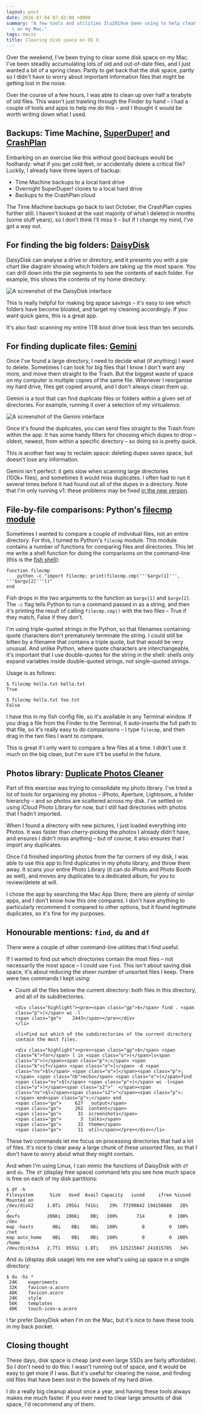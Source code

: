 ```yaml
---
layout: post
date: 2016-07-04 07:42:00 +0000
summary: "A few tools and utilities I\u2019ve been using to help clear disk space\
  \ on my Mac."
tags: macos
title: Clearing disk space on OS X
---
```


Over the weekend, I've been trying to clear some disk space on my Mac.
I've been steadily accumulating lots of old and out-of-date files, and I just wanted a bit of a spring clean.
Partly to get back that the disk space, partly so I didn't have to worry about important information files that might be getting lost in the noise.

Over the course of a few hours, I was able to clean up over half a terabyte of old files.
This wasn't just trawling through the Finder by hand &ndash; I had a couple of tools and apps to help me do this &ndash; and I thought it would be worth writing down what I used.

## Backups: Time Machine, [SuperDuper!](http://www.shirt-pocket.com/SuperDuper/SuperDuperDescription.html) and [CrashPlan](https://www.crashplan.com/en-us/)

Embarking on an exercise like this without good backups would be foolhardy: what if you get cold feet, or accidentally delete a critical file?
Luckily, I already have three layers of backup:

*   Time Machine backups to a local hard drive
*   Overnight SuperDuper! clones to a local hard drive
*   Backups to the CrashPlan cloud

The Time Machine backups go back to last October, the CrashPlan copies further still.
I haven't looked at the vast majority of what I deleted in months (some stuff years), so I don't think I'll miss it &ndash; but if I change my mind, I've got a way out.

## For finding the big folders: [DaisyDisk](https://daisydiskapp.com/)

DaisyDisk can analyse a drive or directory, and it presents you with a pie chart like diagram showing which folders are taking up the most space.
You can drill down into the pie segments to see the contents of each folder.
For example, this shows the contents of my home directory:

![A screenshot of the DaisyDisk interface](/images/2016/daisydisk_screenshot.png)

This is really helpful for making big space savings – it's easy to see which folders have become bloated, and target my cleaning accordingly.
If you want quick gains, this is a great app.

It's also fast: scanning my entire 1TB boot drive took less than ten&nbsp;seconds.

## For finding duplicate files: [Gemini](http://macpaw.com/gemini)

Once I've found a large directory, I need to decide what (if anything) I want to delete.
Sometimes I can look for big files that I know I don't want any more, and move them straight to the Trash.
But the biggest waste of space on my computer is multiple copies of the same file.
Whenever I reorganise my hard drive, files get copied around, and I don't always clean them up.

Gemini is a tool that can find duplicate files or folders within a given set of directories.
For example, running it over a selection of my virtualenvs:

![A screenshot of the Gemini interface](/images/2016/gemini_screenshot.png)

Once it's found the duplicates, you can send files straight to the Trash from within the app.
It has some handy filters for choosing which dupes to drop – oldest, newest, from within a specific directory – so doing so is pretty quick.

This is another fast way to reclaim space: deleting dupes saves space, but doesn't lose any information.

Gemini isn't perfect: it gets slow when scanning large directories (100k+&nbsp;files), and sometimes it would miss duplicates.
I often had to run it several times before it had found out all of the dupes in a directory.
Note that I'm only running v1: these problems may be fixed [in the new version](http://blog.macpaw.com/post/144144304448/gemini-2-like-gemini-only-smarter).

## File-by-file comparisons: Python's [filecmp module](https://docs.python.org/3.5/library/filecmp.html)

Sometimes I wanted to compare a couple of individual files, not an entire directory.
For this, I turned to Python's `filecmp` module.
This module contains a number of functions for comparing files and directories.
This let me write a shell function for doing the comparisons on the command-line (this is the [fish shell](https://fishshell.com)):

```fish
function filecmp
    python -c "import filecmp; print(filecmp.cmp('''$argv[1]''', '''$argv[2]'''))"
end
```

Fish drops in the two arguments to the function as `$argv[1]` and `$argv[2]`.
The `-c` flag tells Python to run a command passed in as a string, and then it's printing the result of calling `filecmp.cmp()` with the two files &ndash; True if they match, False if they don't.

I'm using triple-quoted strings in the Python, so that filenames containing quote characters don't prematurely terminate the string.
I could still be bitten by a filename that contains a triple quote, but that would be very unusual.
And unlike Python, where quote characters are interchangeable, it's important that I use double-quotes for the string in the shell: shells only expand variables inside double-quoted strings, not single-quoted strings.

Usage is as follows:

```console
$ filecmp hello.txt hello.txt
True

$ filecmp hello.txt foo.txt
False
```

I have this in my fish config file, so it's available in any Terminal window.
If you drag a file from the Finder to the Terminal, it auto-inserts the full path to that file, so it's really easy to do comparisons &ndash; I type `filecmp`, and then drag in the two files I want to compare.

This is great if I only want to compare a few files at a time.
I didn't use it much on the big clean, but I'm sure it'll be useful in the future.

## Photos library: [Duplicate Photos Cleaner](http://pocketbitsllc.com)

Part of this exercise was trying to consolidate my photo library.
I've tried a lot of tools for organising my photos &ndash; iPhoto, Aperture, Lightroom, a folder hierarchy &ndash; and so photos are scattered across my disk.
I've settled on using iCloud Photo Library for now, but I still had directories with photos that I hadn't imported.

When I found a directory with new pictures, I just loaded everything into Photos.
It was faster than cherry-picking the photos I already didn't have, and ensures I didn't miss anything &ndash; but of course, it also ensures that I import any duplicates.

Once I'd finished importing photos from the far corners of my disk, I was able to use this app to find duplicates in my photo library, and throw them away.
It scans your entire Photo Library (it can do iPhoto and Photo Booth as well), and moves any duplicates to a dedicated album, for you to review/delete at will.

I chose the app by searching the Mac App Store; there are plenty of similar apps, and I don't know how this one compares.
I don't have anything to particularly recommend it compared to other options, but it found legitimate duplicates, so it's fine for my purposes.

## Honourable mentions: `find`, `du` and `df`

There were a couple of other command-line utilities that I find useful.

If I wanted to find out which directories contain the most files &ndash; not necessarily the most space &ndash; I could use `find`.
This isn't about saving disk space, it's about reducing the sheer number of unsorted files I keep.
There were two commands I kept using:

<ul>
    <li>Count all the files below the current directory: both files in this directory, and all of its subdirectories.

    <div class="highlight"><pre><span class="gp">$</span> find . <span class="p">|</span> wc -l
    <span class="go">    2443</span></pre></div>
    </li>

    <li>Find out which of the subdirectories of the current directory contain the most files.

    <div class="highlight"><pre><span class="gp">$</span> <span class="k">for</span> l in <span class="o">(</span>ls<span class="o">)</span><span class="p">;</span> <span class="k">if</span> <span class="o">[</span> -d <span class="nv">$l</span> <span class="o">]</span><span class="p">;</span> <span class="nb">echo</span> <span class="o">(</span>find <span class="nv">$l</span> <span class="p">|</span> wc -l<span class="o">)</span><span class="s2">"  </span><span class="nv">$l</span><span class="s2">"</span><span class="p">;</span> end<span class="p">;</span> end
    <span class="go">     627  _output</span>
    <span class="go">     262  content</span>
    <span class="go">      31  screenshots</span>
    <span class="go">       3  talks</span>
    <span class="go">      33  theme</span>
    <span class="go">      11  util</span></pre></div></li>
</ul>

These two commands let me focus on processing directories that had a lot of files.
It's nice to clear away a large chunk of these unsorted files, so that I don't have to worry about what they might contain.

And when I'm using Linux, I can mimic the functions of DaisyDisk with `df` and `du`.
The `df` (display free space) command lets you see how much space is free on each of my disk partitions:

```console
$ df -h
Filesystem      Size   Used  Avail Capacity   iused     ifree %iused  Mounted on
/dev/disk2     1.0Ti  295Gi  741Gi    29%  77290842 194150688   28%   /
devfs          206Ki  206Ki    0Bi   100%       714         0  100%   /dev
map -hosts       0Bi    0Bi    0Bi   100%         0         0  100%   /net
map auto_home    0Bi    0Bi    0Bi   100%         0         0  100%   /home
/dev/disk3s4   2.7Ti  955Gi  1.8Ti    35% 125215847 241015785   34%
```

And `du` (display disk usage) lets me see what's using up space in a single directory:

```console
$ du -hs *
 24K    experiments
 32K    favicon-a.acorn
 48K    favicon.acorn
 24K    style
 56K    templates
 40K    touch-icon-a.acorn
```

I far prefer DaisyDisk when I'm on the Mac, but it's nice to have these tools in my back pocket.

## Closing thought

These days, disk space is cheap (and even large SSDs are fairly affordable).
So I don't need to do this: I wasn't running out of space, and it would be easy to get more if I was.
But it's useful for clearing the noise, and finding old files that have been lost in the bowels of my hard drive.

I do a really big cleanup about once a year, and having these tools always makes me much faster.
If you ever need to clear large amounts of disk space, I'd recommend any of them.